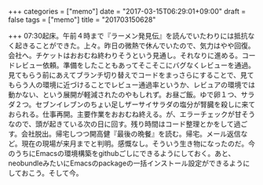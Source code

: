+++
categories = ["memo"]
date = "2017-03-15T06:29:01+09:00"
draft = false
tags = ["memo"]
title = "201703150628"

+++
07:30起床。午前４時まで『ラーメン発見伝』を読んでいたわりには抵抗なく起きることができた。上々。昨日の微熱で休んでいたので、気力はやや回復。会社へ。チケットはおおむね終わりそうという見通し。それなりに進める。コードレビュー依頼。準備をしたこともあってそこそこにバグなくレビューを通過。見てもらう前にあえてブランチ切り替えでコードをまっさらにすることで、見てもらう人の環境に近づけることでレビュー通過率というか、レビュアの環境では動かない、という展開が軽減されたのやもしれず。お昼ご飯。ゆで卵１つ、サラダ２つ。セブンイレブンのちょい足しザーサイサラダの塩分が腎臓を殺しに来ておられる。仕事再開。主要作業をおおむね終える。が、エラーチェックが甘そうなので、頭が起きている次の日に回す。残り時間はコード整理とかをして過ごす。会社脱出。帰宅しつつ開高健『最後の晩餐』を読む。帰宅。メール返信など。現在の現場が来月までと判明。感慨なし。そういう生き物になったのだ。今のうちにEmacsの環境構築をgithubごしにできるようにしておく。あと、neobundleみたいにEmacsのpackageの一括インストール設定ができるようにしておこう。そして今。